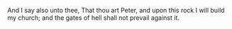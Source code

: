 And I say also unto thee, That thou art Peter, and upon this rock I will build my church; and the gates of hell shall not prevail against it.

